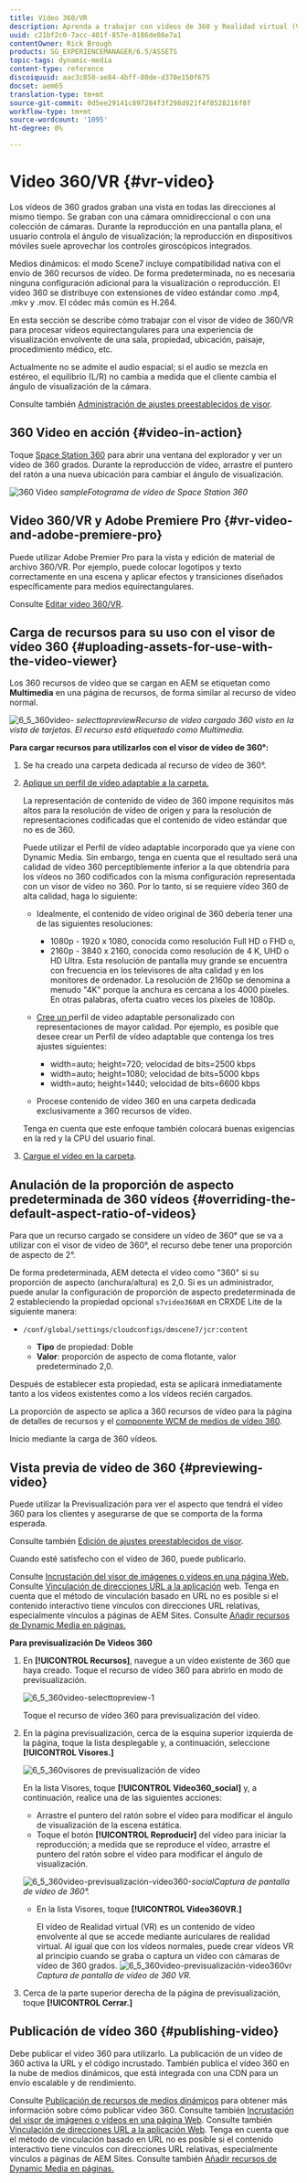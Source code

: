 ```yaml
---
title: Vídeo 360/VR
description: Aprenda a trabajar con vídeos de 360 y Realidad virtual (VR) en Dynamic Media.
uuid: c21bf2c0-7acc-401f-857e-0186de86e7a1
contentOwner: Rick Brough
products: SG_EXPERIENCEMANAGER/6.5/ASSETS
topic-tags: dynamic-media
content-type: reference
discoiquuid: aac3c850-ae84-4bff-80de-d370e150f675
docset: aem65
translation-type: tm+mt
source-git-commit: 0d5ee29141c897284f3f298d921f4f8528216f8f
workflow-type: tm+mt
source-wordcount: '1095'
ht-degree: 0%

---
```



# Video 360/VR {#vr-video}

Los vídeos de 360 grados graban una vista en todas las direcciones al mismo tiempo. Se graban con una cámara omnidireccional o con una colección de cámaras. Durante la reproducción en una pantalla plana, el usuario controla el ángulo de visualización; la reproducción en dispositivos móviles suele aprovechar los controles giroscópicos integrados.

Medios dinámicos: el modo Scene7 incluye compatibilidad nativa con el envío de 360 recursos de vídeo. De forma predeterminada, no es necesaria ninguna configuración adicional para la visualización o reproducción. El vídeo 360 se distribuye con extensiones de vídeo estándar como .mp4, .mkv y .mov. El códec más común es H.264.

En esta sección se describe cómo trabajar con el visor de vídeo de 360/VR para procesar vídeos equirectangulares para una experiencia de visualización envolvente de una sala, propiedad, ubicación, paisaje, procedimiento médico, etc.

Actualmente no se admite el audio espacial; si el audio se mezcla en estéreo, el equilibrio (L/R) no cambia a medida que el cliente cambia el ángulo de visualización de la cámara.

Consulte también [Administración de ajustes preestablecidos de visor](/help/assets/managing-viewer-presets.md).

## 360 Video en acción {#video-in-action}

Toque [Space Station 360](http://mobiletest.scene7.com/s7viewers/html5/Video360Viewer.html?asset=Viewers/space_station_360-AVS) para abrir una ventana del explorador y ver un vídeo de 360 grados. Durante la reproducción de vídeo, arrastre el puntero del ratón a una nueva ubicación para cambiar el ángulo de visualización.

![360 Video ](assets/6_5_360videoiss_simplified.png)
*sampleFotograma de vídeo de Space Station 360*

## Video 360/VR y Adobe Premiere Pro {#vr-video-and-adobe-premiere-pro}

Puede utilizar Adobe Premier Pro para la vista y edición de material de archivo 360/VR. Por ejemplo, puede colocar logotipos y texto correctamente en una escena y aplicar efectos y transiciones diseñados específicamente para medios equirectangulares.

Consulte [Editar video 360/VR](https://helpx.adobe.com/premiere-pro/how-to/edit-360-vr-video.html).

## Carga de recursos para su uso con el visor de vídeo 360 {#uploading-assets-for-use-with-the-video-viewer}

Los 360 recursos de vídeo que se cargan en AEM se etiquetan como **Multimedia** en una página de recursos, de forma similar al recurso de vídeo normal.

![6_5_360video-](assets/6_5_360video-selecttopreview.png)
*selecttopreviewRecurso de vídeo cargado 360 visto en la vista de tarjetas. El recurso está etiquetado como Multimedia.*

**Para cargar recursos para utilizarlos con el visor de vídeo de 360°:**

1. Se ha creado una carpeta dedicada al recurso de vídeo de 360°.
1. [Aplique un perfil de vídeo adaptable a la carpeta.](/help/assets/video-profiles.md#applying-a-video-profile-to-folders)

   La representación de contenido de vídeo de 360 impone requisitos más altos para la resolución de vídeo de origen y para la resolución de representaciones codificadas que el contenido de vídeo estándar que no es de 360.

   Puede utilizar el Perfil de vídeo adaptable incorporado que ya viene con Dynamic Media. Sin embargo, tenga en cuenta que el resultado será una calidad de vídeo 360 perceptiblemente inferior a la que obtendría para los vídeos no 360 codificados con la misma configuración representada con un visor de vídeo no 360. Por lo tanto, si se requiere vídeo 360 de alta calidad, haga lo siguiente:

   * Idealmente, el contenido de vídeo original de 360 debería tener una de las siguientes resoluciones:

      * 1080p - 1920 x 1080, conocida como resolución Full HD o FHD o,
      * 2160p - 3840 x 2160, conocida como resolución de 4 K, UHD o HD Ultra. Esta resolución de pantalla muy grande se encuentra con frecuencia en los televisores de alta calidad y en los monitores de ordenador. La resolución de 2160p se denomina a menudo &quot;4K&quot; porque la anchura es cercana a los 4000 píxeles. En otras palabras, oferta cuatro veces los píxeles de 1080p.
   * [Cree un ](/help/assets/video-profiles.md#creating-a-video-encoding-profile-for-adaptive-streaming) perfil de vídeo adaptable personalizado con representaciones de mayor calidad. Por ejemplo, es posible que desee crear un Perfil de vídeo adaptable que contenga los tres ajustes siguientes:

      * width=auto; height=720; velocidad de bits=2500 kbps
      * width=auto; height=1080; velocidad de bits=5000 kbps
      * width=auto; height=1440; velocidad de bits=6600 kbps
   * Procese contenido de vídeo 360 en una carpeta dedicada exclusivamente a 360 recursos de vídeo.

   Tenga en cuenta que este enfoque también colocará buenas exigencias en la red y la CPU del usuario final.

1. [Cargue el vídeo en la carpeta](/help/assets/managing-video-assets.md#upload-and-preview-video-assets).

## Anulación de la proporción de aspecto predeterminada de 360 vídeos {#overriding-the-default-aspect-ratio-of-videos}

Para que un recurso cargado se considere un vídeo de 360° que se va a utilizar con el visor de vídeo de 360°, el recurso debe tener una proporción de aspecto de 2°.

De forma predeterminada, AEM detecta el vídeo como &quot;360&quot; si su proporción de aspecto (anchura/altura) es 2,0. Si es un administrador, puede anular la configuración de proporción de aspecto predeterminada de 2 estableciendo la propiedad opcional `s7video360AR` en CRXDE Lite de la siguiente manera:

* `/conf/global/settings/cloudconfigs/dmscene7/jcr:content`

   * **Tipo** de propiedad: Doble
   * **Valor**: proporción de aspecto de coma flotante, valor predeterminado 2,0.

Después de establecer esta propiedad, esta se aplicará inmediatamente tanto a los vídeos existentes como a los vídeos recién cargados.

La proporción de aspecto se aplica a 360 recursos de vídeo para la página de detalles de recursos y el [componente WCM de medios de vídeo 360](/help/assets/adding-dynamic-media-assets-to-pages.md#dynamic-media-components).

Inicio mediante la carga de 360 vídeos.

## Vista previa de vídeo de 360 {#previewing-video}

Puede utilizar la Previsualización para ver el aspecto que tendrá el vídeo 360 para los clientes y asegurarse de que se comporta de la forma esperada.

Consulte también [Edición de ajustes preestablecidos de visor](/help/assets/managing-viewer-presets.md#editing-viewer-presets).

Cuando esté satisfecho con el vídeo de 360, puede publicarlo.

Consulte [Incrustación del visor de imágenes o vídeos en una página Web.](https://helpx.adobe.com/experience-manager/6-5/help/assets/embed-code.html)
Consulte  [Vinculación de direcciones URL a la aplicación](https://helpx.adobe.com/experience-manager/6-5/help/assets/linking-urls-to-yourwebapplication.html) web. Tenga en cuenta que el método de vinculación basado en URL no es posible si el contenido interactivo tiene vínculos con direcciones URL relativas, especialmente vínculos a páginas de AEM Sites.
Consulte [Añadir recursos de Dynamic Media en páginas.](https://helpx.adobe.com/experience-manager/6-5/help/assets/adding-dynamic-media-assets-to-pages.html)

**Para previsualización De Videos 360**

1. En **[!UICONTROL Recursos]**, navegue a un vídeo existente de 360 que haya creado. Toque el recurso de vídeo 360 para abrirlo en modo de previsualización.

   ![6_5_360video-selecttopreview-1](assets/6_5_360video-selecttopreview-1.png)

   Toque el recurso de vídeo 360 para previsualización del vídeo.

1. En la página previsualización, cerca de la esquina superior izquierda de la página, toque la lista desplegable y, a continuación, seleccione **[!UICONTROL Visores.]**

   ![6_5_360visores de previsualización de vídeo](assets/6_5_360video-preview-viewers.png)

   En la lista Visores, toque **[!UICONTROL Video360_social]** y, a continuación, realice una de las siguientes acciones:

   * Arrastre el puntero del ratón sobre el vídeo para modificar el ángulo de visualización de la escena estática.
   * Toque el botón **[!UICONTROL Reproducir]** del vídeo para iniciar la reproducción; a medida que se reproduce el vídeo, arrastre el puntero del ratón sobre el vídeo para modificar el ángulo de visualización.

   ![6_5_360video-previsualización-video360-](assets/6_5_360video-preview-video360-social.png)*socialCaptura de pantalla de vídeo de 360°.*

   * En la lista Visores, toque **[!UICONTROL Video360VR.]**

      El vídeo de Realidad virtual (VR) es un contenido de vídeo envolvente al que se accede mediante auriculares de realidad virtual. Al igual que con los vídeos normales, puede crear vídeos VR al principio cuando se graba o captura un vídeo con cámaras de vídeo de 360 grados.
   ![6_5_360video-previsualización-video360vr](assets/6_5_360video-preview-video360vr.png)
   *Captura de pantalla de vídeo de 360 VR.*

1. Cerca de la parte superior derecha de la página de previsualización, toque **[!UICONTROL Cerrar.]**

## Publicación de vídeo 360 {#publishing-video}

Debe publicar el vídeo 360 para utilizarlo. La publicación de un vídeo de 360 activa la URL y el código incrustado. También publica el vídeo 360 en la nube de medios dinámicos, que está integrada con una CDN para un envío escalable y de rendimiento.

Consulte [Publicación de recursos de medios dinámicos](/help/assets/publishing-dynamicmedia-assets.md) para obtener más información sobre cómo publicar vídeo 360.
Consulte también [Incrustación del visor de imágenes o vídeos en una página Web](https://helpx.adobe.com/experience-manager/6-5/help/assets/embed-code.html).
Consulte también [Vinculación de direcciones URL a la aplicación Web](https://helpx.adobe.com/experience-manager/6-5/help/assets/linking-urls-to-yourwebapplication.html). Tenga en cuenta que el método de vinculación basado en URL no es posible si el contenido interactivo tiene vínculos con direcciones URL relativas, especialmente vínculos a páginas de AEM Sites.
Consulte también [Añadir recursos de Dynamic Media en páginas.](https://helpx.adobe.com/experience-manager/6-5/help/assets/adding-dynamic-media-assets-to-pages.html)
